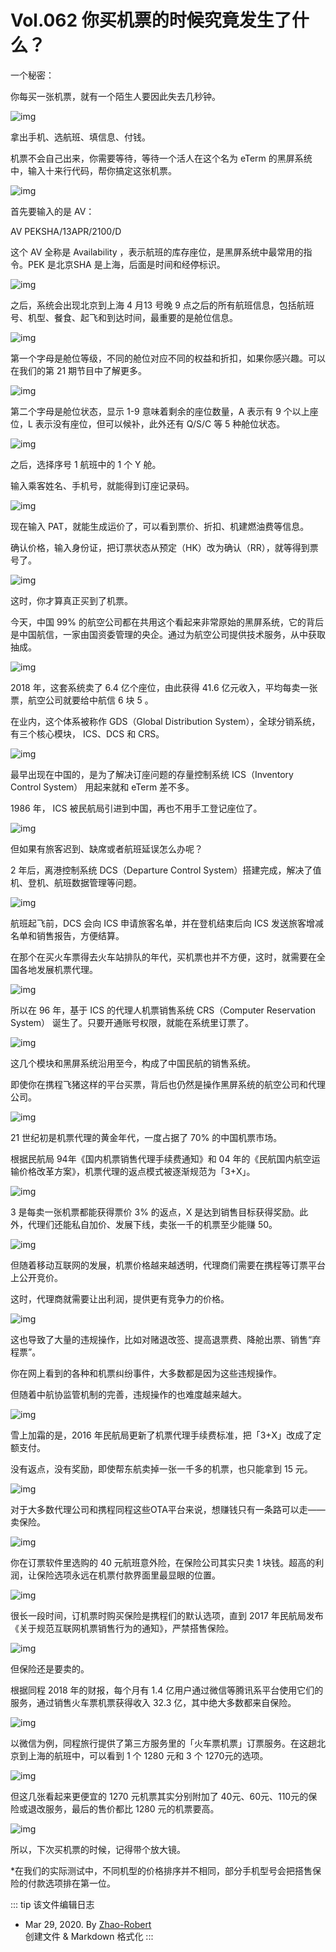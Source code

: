 # Vol.062 你买机票的时候究竟发生了什么？

一个秘密：

你每买一张机票，就有一个陌生人要因此失去几秒钟。

![img](https://paperclip.host/static/U6yRaDu1NaYqVHSWBFHiaF1Y5bjNwZjkbXf1E7eFo5DaMPHDBBDVWIRPrpW2pt9hFg8G7xLmiby4Lu3JxdaZib39w.gif)

拿出手机、选航班、填信息、付钱。

机票不会自己出来，你需要等待，等待一个活人在这个名为 eTerm 的黑屏系统中，输入十来行代码，帮你搞定这张机票。

![img](https://paperclip.host/static/U6yRaDu1NaYqVHSWBFHiaF1Y5bjNwZjkbxH0gOZjicEiadPSvibib5L1fyEBgZgTOmE7qX4GbPHfJOPwaZU21O93xjw.gif)

首先要输入的是 AV：

AV PEKSHA/13APR/2100/D

这个 AV 全称是 Availability ，表示航班的库存座位，是黑屏系统中最常用的指令。PEK 是北京SHA 是上海，后面是时间和经停标识。

![img](https://paperclip.host/static/U6yRaDu1NaYqVHSWBFHiaF1Y5bjNwZjkbpjgVxoOGBxsaWWGsiaZO5X6h6FG3ph1h2sw0ia2pSUq5Dn6eOq3uG0ZQ.gif)

之后，系统会出现北京到上海 4 月13 号晚 9 点之后的所有航班信息，包括航班号、机型、餐食、起飞和到达时间，最重要的是舱位信息。

![img](https://paperclip.host/static/U6yRaDu1NaYqVHSWBFHiaF1Y5bjNwZjkbibbbb8EGRfiaEzCTkNp9tzRcLC6ib1mX4S4G9WZ0YabHiadkDBzPwXq0gQ.png)

第一个字母是舱位等级，不同的舱位对应不同的权益和折扣，如果你感兴趣。可以在我们的第 21 期节目中了解更多。

![img](https://paperclip.host/static/U6yRaDu1NaYqVHSWBFHiaF1Y5bjNwZjkbz2plqvviaZG6KmmB13ica0ZsFWicmuIPovroHeofP7nveUwQ5buFGJAog.gif)

第二个字母是舱位状态，显示 1-9 意味着剩余的座位数量，A 表示有 9 个以上座位，L 表示没有座位，但可以候补，此外还有 Q/S/C 等 5 种舱位状态。

![img](https://paperclip.host/static/U6yRaDu1NaYqVHSWBFHiaF1Y5bjNwZjkbMV0BXYQGaNwyEWqktLOsJnAAUvg3ia1F7AJlgZg3vpLqfCEBNu316Kg.gif)

之后，选择序号 1 航班中的 1 个 Y 舱。

输入乘客姓名、手机号，就能得到订座记录码。

![img](https://paperclip.host/static/U6yRaDu1NaYqVHSWBFHiaF1Y5bjNwZjkbC6smic3iclnBkEFgH9U0heXTvGwosr970IhvVgPUpmbwlMEKoG2YuSuQ.gif)

现在输入 PAT，就能生成运价了，可以看到票价、折扣、机建燃油费等信息。

确认价格，输入身份证，把订票状态从预定（HK）改为确认（RR），就等得到票号了。

![img](https://paperclip.host/static/U6yRaDu1NaYqVHSWBFHiaF1Y5bjNwZjkboDYP1bszA0KKuPrChzYhv8sicI6CTzibaN9m82Dn2icCrgYOIib6MSJ0kA.gif)

这时，你才算真正买到了机票。

今天，中国 99% 的航空公司都在共用这个看起来非常原始的黑屏系统，它的背后是中国航信，一家由国资委管理的央企。通过为航空公司提供技术服务，从中获取抽成。

![img](https://paperclip.host/static/U6yRaDu1NaYqVHSWBFHiaF1Y5bjNwZjkbhkBGAdxrG32QoT47ZbCaDF2eXeFPIIN1rCaUMPCWfv0b7ehStvzDYw.jpg)

2018 年，这套系统卖了 6.4 亿个座位，由此获得 41.6 亿元收入，平均每卖一张票，航空公司就要给中航信 6 块 5 。

在业内，这个体系被称作 GDS（Global Distribution System），全球分销系统，有三个核心模块， ICS、DCS 和 CRS。

![img](https://paperclip.host/static/U6yRaDu1NaYqVHSWBFHiaF1Y5bjNwZjkb6ytCZH7aHDjiaR5plF9VMiaZdLFdXd0ruLDYUoOhxZqI6gicPHzvZZE1A.jpg)

最早出现在中国的，是为了解决订座问题的存量控制系统  ICS（Inventory Control System）  用起来就和 eTerm 差不多。

1986 年， ICS 被民航局引进到中国，再也不用手工登记座位了。

![img](https://paperclip.host/static/U6yRaDu1NaYqVHSWBFHiaF1Y5bjNwZjkbhAhXcaQicMD23vhmbWvibwJGeAiaq2a4VTGlScYeTft3xz31WNP0b68vg.gif)

但如果有旅客迟到、缺席或者航班延误怎么办呢？

2 年后，离港控制系统 DCS（Departure Control System）搭建完成，解决了值机、登机、航班数据管理等问题。

![img](https://paperclip.host/static/U6yRaDu1NaYqVHSWBFHiaF1Y5bjNwZjkbcmVgV4dibhUjjyibQXCEGolialNXE30AkWibHxSKBW2iag1sc9b2Y4GVn5w.png)

航班起飞前，DCS 会向 ICS 申请旅客名单，并在登机结束后向 ICS 发送旅客增减名单和销售报告，方便结算。

在那个在买火车票得去火车站排队的年代，买机票也并不方便，这时，就需要在全国各地发展机票代理。

![img](https://paperclip.host/static/U6yRaDu1NaYqVHSWBFHiaF1Y5bjNwZjkbgA8rk6wVkBh8Kru1L7Hc6BNvTvl8iaOuN3ia13DOylvzpyC2icqa4KQ2A.gif)

所以在 96 年，基于 ICS 的代理人机票销售系统 CRS（Computer Reservation System） 诞生了。只要开通账号权限，就能在系统里订票了。

![img](https://paperclip.host/static/U6yRaDu1NaYqVHSWBFHiaF1Y5bjNwZjkbCs3oibREJwoT5v9b93sy4ibDrZ5lmDgpLfS8SUibU0SIdsPsqeGibRXA5g.gif)

这几个模块和黑屏系统沿用至今，构成了中国民航的销售系统。

即使你在携程飞猪这样的平台买票，背后也仍然是操作黑屏系统的航空公司和代理公司。

![img](https://paperclip.host/static/U6yRaDu1NaYqVHSWBFHiaF1Y5bjNwZjkbUgUic3DaQZyp0aUX12Xu0BdpbZYoiamI2PYku6n3e92sxI8C1RpEASZA.gif)

21 世纪初是机票代理的黄金年代，一度占据了 70% 的中国机票市场。

根据民航局 94年《国内机票销售代理手续费通知》和 04 年的《民航国内航空运输价格改革方案》，机票代理的返点模式被逐渐规范为「3+X」。

![img](https://paperclip.host/static/U6yRaDu1NaYqVHSWBFHiaF1Y5bjNwZjkbuYXhQibrkMGzcUNicBqaIJDAAyBak7uZxLqmro2fBXicibUMqgLWK2pmyg.gif)

3 是每卖一张机票都能获得票价 3% 的返点，X 是达到销售目标获得奖励。此外，代理们还能私自加价、发展下线，卖张一千的机票至少能赚 50。

![img](https://paperclip.host/static/U6yRaDu1NaYqVHSWBFHiaF1Y5bjNwZjkb5lgFyhLbIRSpNgLibctwbxHfxXb0Ex0djpNfhZ4oD7klqyckGicWZuoA.jpg)

但随着移动互联网的发展，机票价格越来越透明，代理商们需要在携程等订票平台上公开竞价。

这时，代理商就需要让出利润，提供更有竞争力的价格。

![img](https://paperclip.host/static/U6yRaDu1NaYqVHSWBFHiaF1Y5bjNwZjkbqDygNUibvETtXSbCmOMqSjUuxmozvaYoIqMuk8PPexun7LvEiblYibIXg.gif)

这也导致了大量的违规操作，比如对赌退改签、提高退票费、降舱出票、销售“弃程票”。

你在网上看到的各种和机票纠纷事件，大多数都是因为这些违规操作。

但随着中航协监管机制的完善，违规操作的也难度越来越大。

![img](https://paperclip.host/static/U6yRaDu1NaYqVHSWBFHiaF1Y5bjNwZjkbKaqFUtrtoPc81ECjwtGqiav8Y0sSH4lUyMP0JYM7p0TlLIiaLia744xNw.gif)

雪上加霜的是，2016 年民航局更新了机票代理手续费标准，把「3+X」改成了定额支付。

没有返点，没有奖励，即使帮东航卖掉一张一千多的机票，也只能拿到 15 元。

![img](https://paperclip.host/static/U6yRaDu1NaYqVHSWBFHiaF1Y5bjNwZjkbW4kaAEmjMgIq3CCC9NY5nDE634JBkzHbuMN0TiaKclcHYHQOXc8UZicg.gif)

对于大多数代理公司和携程同程这些OTA平台来说，想赚钱只有一条路可以走——卖保险。

![img](https://paperclip.host/static/U6yRaDu1NaYqVHSWBFHiaF1Y5bjNwZjkbdic0NZtYESmVIn77UvLNrhicrbWc0iamicvRlBaiaEv8fbOUqoTDhMBC1zA.gif)

你在订票软件里选购的 40 元航班意外险，在保险公司其实只卖 1 块钱。超高的利润，让保险选项永远在机票付款界面里最显眼的位置。

![img](https://paperclip.host/static/U6yRaDu1NaYqVHSWBFHiaF1Y5bjNwZjkbISG900hBlqBmXstN0qLBia6d6oEpYaOfUn42cCYLnUyrIr4mlFsT8ag.gif)

很长一段时间，订机票时购买保险是携程们的默认选项，直到 2017 年民航局发布《关于规范互联网机票销售行为的通知》，严禁搭售保险。

![img](https://paperclip.host/static/U6yRaDu1NaYqVHSWBFHiaF1Y5bjNwZjkbDjebVXb7Mkfxa4nw1gibRKgtg8vd82jXXqNcq5WPwTptOAV5p0bMomA.gif)

但保险还是要卖的。

根据同程 2018 年的财报，每个月有 1.4 亿用户通过微信等腾讯系平台使用它们的服务，通过销售火车票机票获得收入 32.3 亿，其中绝大多数都来自保险。

![img](https://paperclip.host/static/U6yRaDu1NaYqVHSWBFHiaF1Y5bjNwZjkbfnPT7QF9HXC5LmaMysKnKCRM1pNUpYU3UCPQHIiatPyrRVaicLOVaUGA.gif)

以微信为例，同程旅行提供了第三方服务里的「火车票机票」订票服务。在这趟北京到上海的航班中，可以看到 1 个 1280 元和 3 个 1270元的选项。

![img](https://paperclip.host/static/U6yRaDu1NaYqVHSWBFHiaF1Y5bjNwZjkbeAN6DXiafWp7f8aWMvGdkgibPkicic03Z9rcT3mdiczRdTr7ibcbtN85rULQ.gif)

但这几张看起来更便宜的 1270 元机票其实分别附加了 40元、60元、110元的保险或退改服务，最后的售价都比 1280 元的机票要高。

![img](https://paperclip.host/static/U6yRaDu1NaYqVHSWBFHiaF1Y5bjNwZjkbyfncZOkX3MiaYgria8SI1sNSq5W0ewEib3Yy86Swic0vwlR58k5Uzaib3Dg.gif)

所以，下次买机票的时候，记得带个放大镜。

\*在我们的实际测试中，不同机型的价格排序并不相同，部分手机型号会把搭售保险的付款选项排在第一位。

::: tip 该文件编辑日志

- Mar 29, 2020. By [Zhao-Robert](https://github.com/Zhao-Robert)  
创建文件 & Markdown 格式化
:::
